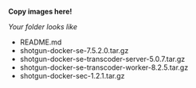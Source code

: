 **Copy images here!**

*Your folder looks like*
- README.md
- shotgun-docker-se-7.5.2.0.tar.gz
- shotgun-docker-se-transcoder-server-5.0.7.tar.gz
- shotgun-docker-se-transcoder-worker-8.2.5.tar.gz
- shotgun-docker-sec-1.2.1.tar.gz
